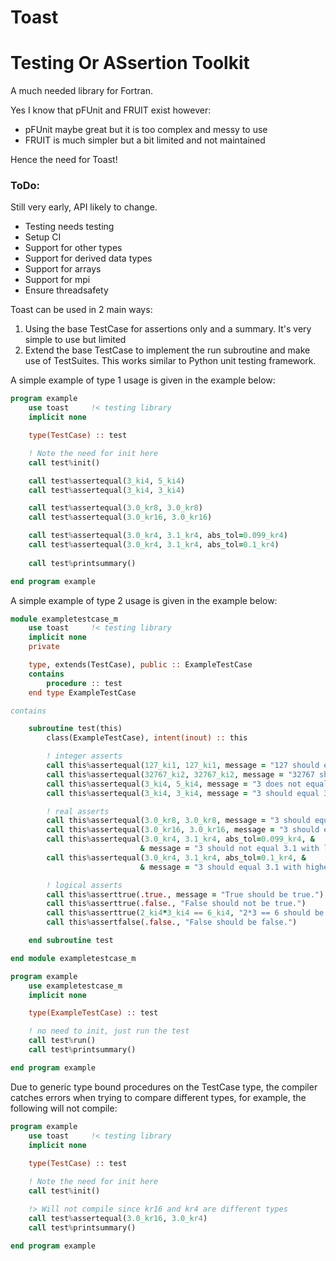 # Toast
# Testing Or ASsertion Toolkit

A much needed library for Fortran.

Yes I know that pFUnit and FRUIT exist however:
- pFUnit maybe great but it is too complex and messy to use
- FRUIT is much simpler but a bit limited and not maintained

Hence the need for Toast!

### ToDo:
Still very early, API likely to change.
- Testing needs testing
- Setup CI
- Support for other types
- Support for derived data types
- Support for arrays
- Support for mpi
- Ensure threadsafety


Toast can be used in 2 main ways:
1. Using the base TestCase for assertions only and a summary. It's very simple to use but limited
2. Extend the base TestCase to implement the run subroutine and make use of TestSuites. This works similar to Python unit testing framework.

A simple example of type 1 usage is given in the example below:

```fortran
program example
    use toast     !< testing library
    implicit none

    type(TestCase) :: test

    ! Note the need for init here
    call test%init()

    call test%assertequal(3_ki4, 5_ki4)
    call test%assertequal(3_ki4, 3_ki4)

    call test%assertequal(3.0_kr8, 3.0_kr8)
    call test%assertequal(3.0_kr16, 3.0_kr16)

    call test%assertequal(3.0_kr4, 3.1_kr4, abs_tol=0.099_kr4)
    call test%assertequal(3.0_kr4, 3.1_kr4, abs_tol=0.1_kr4)
    
    call test%printsummary()

end program example
```

A simple example of type 2 usage is given in the example below:

```fortran
module exampletestcase_m
    use toast     !< testing library
    implicit none
    private

    type, extends(TestCase), public :: ExampleTestCase
    contains
        procedure :: test
    end type ExampleTestCase

contains

    subroutine test(this)
        class(ExampleTestCase), intent(inout) :: this

        ! integer asserts
        call this%assertequal(127_ki1, 127_ki1, message = "127 should equal 127")
        call this%assertequal(32767_ki2, 32767_ki2, message = "32767 should equal 32767")
        call this%assertequal(3_ki4, 5_ki4, message = "3 does not equal 5")
        call this%assertequal(3_ki4, 3_ki4, message = "3 should equal 3")

        ! real asserts
        call this%assertequal(3.0_kr8, 3.0_kr8, message = "3 should equal 3")
        call this%assertequal(3.0_kr16, 3.0_kr16, message = "3 should equal 3")
        call this%assertequal(3.0_kr4, 3.1_kr4, abs_tol=0.099_kr4, &
                             & message = "3 should not equal 3.1 with low tolerance")
        call this%assertequal(3.0_kr4, 3.1_kr4, abs_tol=0.1_kr4, &
                             & message = "3 should equal 3.1 with higher tolerance")

        ! logical asserts
        call this%asserttrue(.true., message = "True should be true.")
        call this%asserttrue(.false., "False should not be true.")
        call this%asserttrue(2_ki4*3_ki4 == 6_ki4, "2*3 == 6 should be true.")
        call this%assertfalse(.false., "False should be false.")

    end subroutine test

end module exampletestcase_m

program example
    use exampletestcase_m
    implicit none

    type(ExampleTestCase) :: test

    ! no need to init, just run the test
    call test%run()
    call test%printsummary()

end program example
```

Due to generic type bound procedures on the TestCase type, the compiler catches errors when trying to compare different types, for example, the following will not compile:

```fortran
program example
    use toast     !< testing library
    implicit none
    
    type(TestCase) :: test

    ! Note the need for init here
    call test%init()

    !> Will not compile since kr16 and kr4 are different types
    call test%assertequal(3.0_kr16, 3.0_kr4)
    call test%printsummary()

end program example
```
